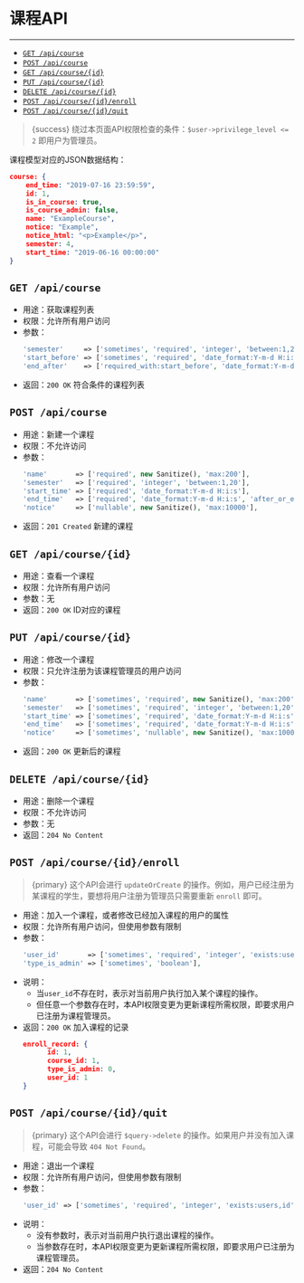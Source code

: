 # 课程API

---

- [`GET /api/course`](#c-1)
- [`POST /api/course`](#c-2)
- [`GET /api/course/{id}`](#c-3)
- [`PUT /api/course/{id}`](#c-4)
- [`DELETE /api/course/{id}`](#c-5)
- [`POST /api/course/{id}/enroll`](#c-6)
- [`POST /api/course/{id}/quit`](#c-7)

> {success} 绕过本页面API权限检查的条件：`$user->privilege_level <= 2` 即用户为管理员。

课程模型对应的JSON数据结构：

```json
course: {
    end_time: "2019-07-16 23:59:59",
    id: 1,
    is_in_course: true,
    is_course_admin: false,
    name: "ExampleCourse",
    notice: "Example",
    notice_html: "<p>Example</p>",
    semester: 4,
    start_time: "2019-06-16 00:00:00"
}
```

<a name="c-1"></a>
## `GET /api/course`

- 用途：获取课程列表
- 权限：允许所有用户访问
- 参数：
  ```php
  'semester'     => ['sometimes', 'required', 'integer', 'between:1,20'],
  'start_before' => ['sometimes', 'required', 'date_format:Y-m-d H:i:s'],
  'end_after'    => ['required_with:start_before', 'date_format:Y-m-d H:i:s', 'after_or_equal:start_before'],
  ```
- 返回：`200 OK` 符合条件的课程列表

<a name="c-2"></a>
## `POST /api/course`

- 用途：新建一个课程
- 权限：不允许访问
- 参数：
  ```php
  'name'       => ['required', new Sanitize(), 'max:200'],
  'semester'   => ['required', 'integer', 'between:1,20'],
  'start_time' => ['required', 'date_format:Y-m-d H:i:s'],
  'end_time'   => ['required', 'date_format:Y-m-d H:i:s', 'after_or_equal:start_before'],
  'notice'     => ['nullable', new Sanitize(), 'max:10000'],
  ```
- 返回：`201 Created` 新建的课程

<a name="c-3"></a>
## `GET /api/course/{id}`

- 用途：查看一个课程
- 权限：允许所有用户访问
- 参数：无
- 返回：`200 OK` ID对应的课程

<a name="c-4"></a>
## `PUT /api/course/{id}`

- 用途：修改一个课程
- 权限：只允许注册为该课程管理员的用户访问
- 参数：
  ```php
  'name'       => ['sometimes', 'required', new Sanitize(), 'max:200'],
  'semester'   => ['sometimes', 'required', 'integer', 'between:1,20'],
  'start_time' => ['sometimes', 'required', 'date_format:Y-m-d H:i:s'],
  'end_time'   => ['sometimes', 'required', 'date_format:Y-m-d H:i:s', 'after_or_equal:start_before'],
  'notice'     => ['sometimes', 'nullable', new Sanitize(), 'max:10000'],
  ```
- 返回：`200 OK` 更新后的课程

<a name="c-5"></a>
## `DELETE /api/course/{id}`

- 用途：删除一个课程
- 权限：不允许访问
- 参数：无
- 返回：`204 No Content`

<a name="c-6"></a>
## `POST /api/course/{id}/enroll`

> {primary} 这个API会进行 `updateOrCreate` 的操作。例如，用户已经注册为某课程的学生，要想将用户注册为管理员只需要重新 `enroll` 即可。

- 用途：加入一个课程，或者修改已经加入课程的用户的属性
- 权限：允许所有用户访问，但使用参数有限制
- 参数：
  ```php
  'user_id'       => ['sometimes', 'required', 'integer', 'exists:users,id'],
  'type_is_admin' => ['sometimes', 'boolean'],
  ```
- 说明：
  - 当`user_id`不存在时，表示对当前用户执行加入某个课程的操作。
  - 但任意一个参数存在时，本API权限变更为更新课程所需权限，即要求用户已注册为课程管理员。
- 返回：`200 OK` 加入课程的记录
  ```json
  enroll_record: {
        id: 1,
        course_id: 1,
        type_is_admin: 0,
        user_id: 1
  }
  ```

<a name="c-7"></a>
## `POST /api/course/{id}/quit`

> {primary} 这个API会进行 `$query->delete` 的操作。如果用户并没有加入课程，可能会导致 `404 Not Found`。

- 用途：退出一个课程
- 权限：允许所有用户访问，但使用参数有限制
- 参数：
  ```php
  'user_id' => ['sometimes', 'required', 'integer', 'exists:users,id'],
  ```
- 说明：
  - 没有参数时，表示对当前用户执行退出课程的操作。
  - 当参数存在时，本API权限变更为更新课程所需权限，即要求用户已注册为课程管理员。
- 返回：`204 No Content`